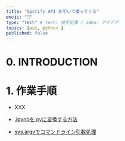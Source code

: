 ```yaml
---
title: "Spotify API を叩いて撮ってくる"
emoji: "👏"
type: "tech" # tech: 技術記事 / idea: アイデア
topics: [api, python ]
published: false
---
```


# 0. INTRODUCTION


# 1. 作業手順

- XXX

- [.ipynbを.pyに変換する方法](https://qiita.com/Shimo5296/items/43d88ef331ddfb2fe421)
- [sys.argvでコマンドライン引数処理](https://note.nkmk.me/python-command-line-arguments/)
